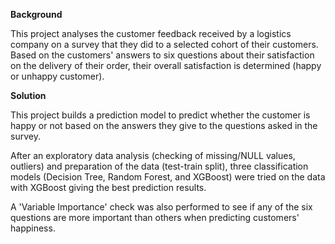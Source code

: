 **Background**

This project analyses the customer feedback received by a logistics company on a survey that they did to a selected cohort of their customers. Based on the customers' answers to six questions about their satisfaction on the delivery of their order, their overall satisfaction is determined (happy or unhappy customer). 

**Solution**

This project builds a prediction model to predict whether the customer is happy or not based on the answers they give to the questions asked in the survey. 

After an exploratory data analysis (checking of missing/NULL values, outliers) and preparation of the data (test-train split), three classification models (Decision Tree, Random Forest, and XGBoost) were tried on the data with XGBoost giving the best prediction results. 

A 'Variable Importance' check was also performed to see if any of the six questions are more important than others when predicting customers' happiness.
